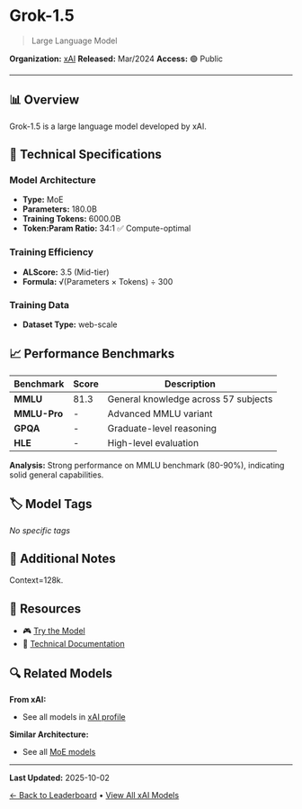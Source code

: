 # Grok-1.5

> Large Language Model

**Organization:** [xAI](../../labs/xai.md)
**Released:** Mar/2024
**Access:** 🟢 Public

---

## 📊 Overview

Grok-1.5 is a large language model developed by xAI.

## 🔧 Technical Specifications

### Model Architecture
- **Type:** MoE
- **Parameters:** 180.0B
- **Training Tokens:** 6000.0B
- **Token:Param Ratio:** 34:1 ✅ Compute-optimal

### Training Efficiency
- **ALScore:** 3.5 (Mid-tier)
- **Formula:** √(Parameters × Tokens) ÷ 300

### Training Data
- **Dataset Type:** web-scale

## 📈 Performance Benchmarks

| Benchmark | Score | Description |
|-----------|-------|-------------|
| **MMLU** | 81.3 | General knowledge across 57 subjects |
| **MMLU-Pro** | - | Advanced MMLU variant |
| **GPQA** | - | Graduate-level reasoning |
| **HLE** | - | High-level evaluation |

**Analysis:** Strong performance on MMLU benchmark (80-90%), indicating solid general capabilities.

## 🏷️ Model Tags

_No specific tags_

## 📝 Additional Notes

Context=128k.

## 🔗 Resources

- 🎮 [Try the Model](https://grok.x.ai/)
- 📄 [Technical Documentation](https://x.ai/blog/grok-1.5)

## 🔍 Related Models

**From xAI:**
- See all models in [xAI profile](../../labs/xai.md)

**Similar Architecture:**
- See all [MoE models](../../architectures/moe.md)

---

**Last Updated:** 2025-10-02

[← Back to Leaderboard](../../README.md) • [View All xAI Models](../../labs/xai.md)
